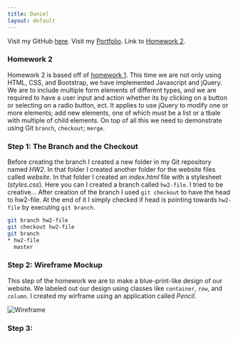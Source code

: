 ```yaml
---
title: Daniel
layout: default
---
```


Visit my GitHub [here](https://github.com/tapiad).
Visit my [Portfolio](https://tapiad.github.io).
Link to [Homework 2](http://www.wou.edu/~morses/classes/cs46x/assignments/HW2.html). 

### Homework 2

Homework 2 is based off of [homework 1](https://tapiad.github.io/CS%20460/HW1/). This time we are not only using HTML, CSS, and Bootstrap, we have implemented Javascript and jQuery. We are to include multiple form elements of different types, and we are required to have a user input and action whether its by clicking on a button or selecting on a radio button, ect. It applies to use jQuery to modify one or more elements; add new elements, one of which must be a list or a tbale with multiple of child elements. On top of all this we need to demonstrate using Git `branch`, `checkout`; `merge`.


### Step 1: The Branch and the Checkout

Before creating the branch I created a new folder in my Git repository named *HW2*. In that folder I created another folder for the website files called *website*. In that folder I created an *index.html* file with a stylesheet (*styles.css*). 
Here you can I created a branch called `hw2-file`. I tried to be creative... After creation of the branch I used `git checkout` to have the head to hw2-file. At the end of it I simply checked if head is pointing towards `hw2-file` by executing `git branch`.  

<!-- branch/checkout -->
```bash
git branch hw2-file
git checkout hw2-file
git branch
* hw2-file
  master
```


### Step 2: Wireframe Mockup

This step of the homework we are to make a blue-print-like design of our website. We labeled out our design using classes like `container`, `row`, and `column`. I created my wirframe using an application called *Pencil*.

![Wireframe](https://tapiad.github.io/CS%20460/HW2/Diamond%20Wireframe.png)


### Step 3: 





